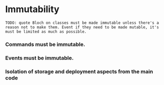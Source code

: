 # Immutability

`TODO: quote Bloch on classes must be made immutable unless there's a
reason not to make them. Event if they need to be made mutable, it's must be
limited as much as possible.`

### Commands must be immutable.

### Events must be immutable.

### Isolation of storage and deployment aspects from the main code
